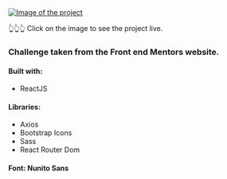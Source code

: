<a href='https://ndcountries.netlify.app/' target='_blank'>
    <img src='https://github.com/nikodiaz/Portfolio/blob/main/img/port1.png' alt='Image of the project'/>
</a>

👆👆👆 Click on the image to see the project live.

### Challenge taken from the Front end Mentors website.

#### Built with:

- ReactJS

#### Libraries: 
 
- Axios
- Bootstrap Icons
- Sass
- React Router Dom

#### Font: Nunito Sans

